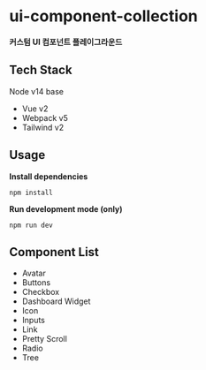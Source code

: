 # ui-component-collection
**커스텀 UI 컴포넌트 플레이그라운드**

## Tech Stack
Node v14 base
- Vue v2
- Webpack v5
- Tailwind v2

## Usage
**Install dependencies**
```
npm install
```

**Run development mode (only)**
```
npm run dev
```

## Component List
- Avatar
- Buttons
- Checkbox
- Dashboard Widget
- Icon
- Inputs 
- Link
- Pretty Scroll
- Radio
- Tree
